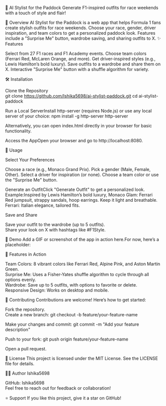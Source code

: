 🏁 AI Stylist for the Paddock
Generate F1-inspired outfits for race weekends with a touch of style and flair!

📌 Overview
AI Stylist for the Paddock is a web app that helps Formula 1 fans create stylish outfits for race weekends. Choose your race, gender, driver inspiration, and team colors to get a personalized paddock look. Features include a "Surprise Me" button, wardrobe saving, and sharing outfits to X.
✨ Features

Select from 27 F1 races and F1 Academy events.
Choose team colors (Ferrari Red, McLaren Orange, and more).
Get driver-inspired styles (e.g., Lewis Hamilton’s bold luxury).
Save outfits to a wardrobe and share them on X.
Interactive "Surprise Me" button with a shuffle algorithm for variety.


🛠️ Installation

Clone the Repository  
git clone https://github.com/Ishika5698/ai-stylist-paddock.git
cd ai-stylist-paddock


Run a Local ServerInstall http-server (requires Node.js) or use any local server of your choice:
npm install -g http-server
http-server

Alternatively, you can open index.html directly in your browser for basic functionality.

Access the AppOpen your browser and go to http://localhost:8080.



🚀 Usage

Select Your Preferences  

Choose a race (e.g., Monaco Grand Prix).
Pick a gender (Male, Female, Other).
Select a driver for inspiration (or none).
Choose a team color or use the "Surprise Me" button.


Generate an OutfitClick "Generate Outfit" to get a personalized look. Example:Inspired by Lewis Hamilton’s bold luxury, Monaco Glam: Ferrari Red jumpsuit, strappy sandals, hoop earrings. Keep it light and breathable. Ferrari: Italian elegance, tailored fits.

Save and Share  

Save your outfit to the wardrobe (up to 5 outfits).  
Share your look on X with hashtags like #F1Style.




🎥 Demo
Add a GIF or screenshot of the app in action here.For now, here’s a placeholder:

🌟 Features in Action

Team Colors: 8 vibrant colors like Ferrari Red, Alpine Pink, and Aston Martin Green.  
Surprise Me: Uses a Fisher-Yates shuffle algorithm to cycle through all options evenly.  
Wardrobe: Save up to 5 outfits, with options to favorite or delete.  
Responsive Design: Works on desktop and mobile.


🤝 Contributing
Contributions are welcome! Here’s how to get started:

Fork the repository.  
Create a new branch:  git checkout -b feature/your-feature-name


Make your changes and commit:  git commit -m "Add your feature description"


Push to your fork:  git push origin feature/your-feature-name


Open a pull request.


📄 License
This project is licensed under the MIT License. See the LICENSE file for details.

👩‍💻 Author
Ishika5698  

GitHub: Ishika5698  
Feel free to reach out for feedback or collaboration!


⭐ Support
If you like this project, give it a star on GitHub!
